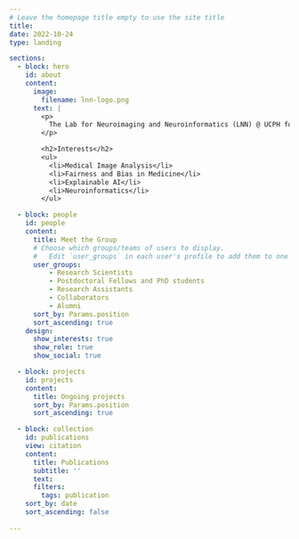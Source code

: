```yaml
---
# Leave the homepage title empty to use the site title
title:
date: 2022-10-24
type: landing

sections:
  - block: hero
    id: about 
    content:
      image:
        filename: lnn-logo.png
      text: |
        <p>
          The Lab for Neuroimaging and Neuroinformatics (LNN) @ UCPH focuses on leveraging advanced imaging technologies and computational methods to study the human brain. We integrate neuroimaging data with neuroinformatics approaches to understand brain structure, function, and connectivity. Our research areas typically include the development and application of machine learning algorithms, image analysis techniques, and data integration methods to advance the field of neuroscience and improve clinical outcomes in neurology and psychiatry. Our work often involves interdisciplinary collaboration, bridging gaps between computational sciences and neuroscience.
        </p>

        <h2>Interests</h2>
        <ul>
          <li>Medical Image Analysis</li>
          <li>Fairness and Bias in Medicine</li>
          <li>Explainable AI</li>
          <li>Neuroinformatics</li>
        </ul>

  - block: people
    id: people
    content:
      title: Meet the Group
      # Choose which groups/teams of users to display.
      #   Edit `user_groups` in each user's profile to add them to one or more of these groups.
      user_groups:
          - Research Scientists
          - Postdoctoral Fellows and PhD students
          - Research Assistants
          - Collaborators
          - Alumni
      sort_by: Params.position
      sort_ascending: true
    design:
      show_interests: true
      show_role: true
      show_social: true

  - block: projects
    id: projects
    content:
      title: Ongoing projects
      sort_by: Params.position
      sort_ascending: true

  - block: collection
    id: publications
    view: citation
    content:
      title: Publications 
      subtitle: ''
      text:
      filters:
        tags: publication
    sort_by: date
    sort_ascending: false
  
---
```

